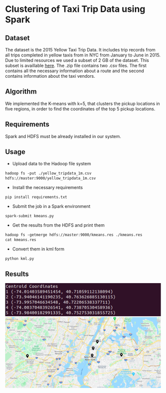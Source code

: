 # Clustering of Taxi Trip Data using Spark
## Dataset
The dataset is the 2015 Yellow Taxi Trip Data. It includes trip records from all trips completed in yellow taxis from in NYC from January to June in 2015. Due to limited resources we used a subset of 2 GB of the dataset. This subset is availlable [here](http://www.cslab.ntua.gr/courses/atds/yellow_trip_data.zip). The .zip file contains two .csv files. The first contains all the necessary information about a route and the second contains information about the taxi vendors.
## Algorithm
We implemented the K-means with k=5, that clusters the pickup locations in five regions, in order to find the coordinates of the top 5 pickup locations.
## Requirements
Spark and HDFS must be already installed in our system.
## Usage
* Upload data to the Hadoop file system
```
hadoop fs -put ./yellow_tripdata_1m.csv hdfs://master:9000/yellow_tripdata_1m.csv
```
* Install the necessary requirements
```
pip install requirements.txt
```
* Submit the job in a Spark environment
```
spark-submit kmeans.py
```
* Get the results from the HDFS and print them
```
hadoop fs -getmerge hdfs://master:9000/kmeans.res ./kmeans.res
cat kmeans.res 
```
* Convert them in kml form
```
python kml.py
```
## Results
![alt text](https://github.com/PetrosVav/map-reduce-kmeans/blob/main/results.PNG)
![alt text](https://github.com/PetrosVav/map-reduce-kmeans/blob/main/kml.png)
